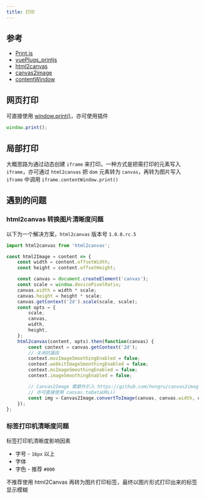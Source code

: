 ```yaml
---
title: 打印
---
```


## 参考

-   [Print.js](https://github.com/crabbly/Print.js)
-   [vuePlugs_printjs](https://github.com/xyl66/vuePlugs_printjs)
-   [html2canvas](https://github.com/niklasvh/html2canvas)
-   [canvas2image](https://github.com/hongru/canvas2image)
-   [contentWindow](https://developer.mozilla.org/pl/docs/Web/API/HTMLIFrameElement/contentWindow)

## 网页打印

可直接使用 [window.print()](https://developer.mozilla.org/zh-TW/docs/Web/API/Window/print)，亦可使用插件

```js
window.print();
```

## 局部打印

大概思路为通过动态创建 `iframe` 来打印。一种方式是把需打印的元素写入`iframe`，亦可通过 `html2canvas` 把 `dom` 元素转为 `canvas`，再转为图片写入 `iframe` 中调用 `iframe.contentWindow.print()`

## 遇到的问题

### html2canvas 转换图片清晰度问题

以下为一个解决方案，`html2canvas` 版本号 `1.0.0.rc.5`

```js
import html2canvas from 'html2canvas';

const html2Image = content => {
    const width = content.offsetWidth;
    const height = content.offsetHeight;

    const canvas = document.createElement('canvas');
    const scale = window.devicePixelRatio;
    canvas.width = width * scale;
    canvas.height = height * scale;
    canvas.getContext('2d').scale(scale, scale);
    const opts = {
        scale,
        canvas,
        width,
        height,
    };
    html2canvas(content, opts).then(function(canvas) {
        const context = canvas.getContext('2d');
        // 关闭抗锯齿
        context.mozImageSmoothingEnabled = false;
        context.webkitImageSmoothingEnabled = false;
        context.msImageSmoothingEnabled = false;
        context.imageSmoothingEnabled = false;

        // Canvas2Image 需额外引入 https://github.com/hongru/canvas2image
        // 亦可直接使用 canvas.toDataURL()
        const img = Canvas2Image.convertToImage(canvas, canvas.width, canvas.height);
    });
};
```

### 标签打印机清晰度问题

标签打印机清晰度影响因素

-   字号 - `16px` 以上
-   字体
-   字色 - 推荐 `#000`

不推荐使用 html2Canvas 再转为图片打印标签，最终以图片形式打印出来的标签显示模糊
